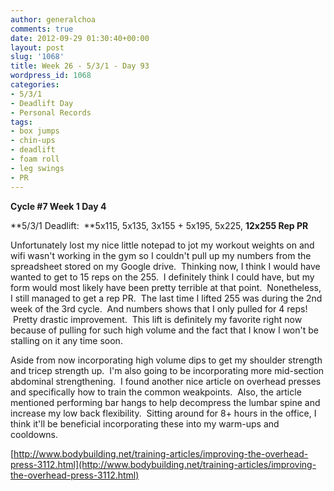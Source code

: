 ```yaml
---
author: generalchoa
comments: true
date: 2012-09-29 01:30:40+00:00
layout: post
slug: '1068'
title: Week 26 - 5/3/1 - Day 93
wordpress_id: 1068
categories:
- 5/3/1
- Deadlift Day
- Personal Records
tags:
- box jumps
- chin-ups
- deadlift
- foam roll
- leg swings
- PR
---
```


**Cycle #7
Week 1 Day 4**

**5/3/1 Deadlift:  **5x115, 5x135, 3x155 + 5x195, 5x225, **12x255 Rep PR**

Unfortunately lost my nice little notepad to jot my workout weights on and wifi wasn't working in the gym so I couldn't pull up my numbers from the spreadsheet stored on my Google drive.  Thinking now, I think I would have wanted to get to 15 reps on the 255.  I definitely think I could have, but my form would most likely have been pretty terrible at that point.  Nonetheless, I still managed to get a rep PR.  The last time I lifted 255 was during the 2nd week of the 3rd cycle.  And numbers shows that I only pulled for 4 reps!  Pretty drastic improvement.  This lift is definitely my favorite right now because of pulling for such high volume and the fact that I know I won't be stalling on it any time soon.

Aside from now incorporating high volume dips to get my shoulder strength and tricep strength up.  I'm also going to be incorporating more mid-section abdominal strengthening.  I found another nice article on overhead presses and specifically how to train the common weakpoints.  Also, the article mentioned performing bar hangs to help decompress the lumbar spine and increase my low back flexibility.  Sitting around for 8+ hours in the office, I think it'll be beneficial incorporating these into my warm-ups and cooldowns.

[http://www.bodybuilding.net/training-articles/improving-the-overhead-press-3112.html](http://www.bodybuilding.net/training-articles/improving-the-overhead-press-3112.html)
